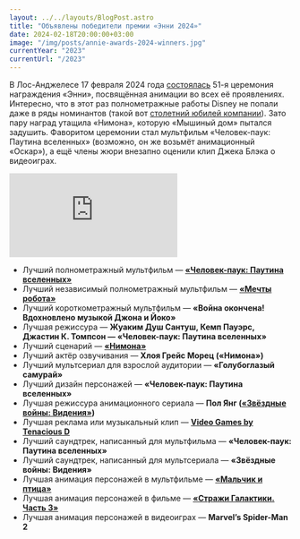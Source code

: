 ```yaml
---
layout: ../../layouts/BlogPost.astro
title: "Объявлены победители премии «Энни 2024»"
date: 2024-02-18T20:00:00+03:00
image: "/img/posts/annie-awards-2024-winners.jpg"
currentYear: "2023"
currentUrl: "/2023"
---
```


В Лос-Анджелесе 17 февраля 2024 года [состоялась](https://annieawards.org/winners) 51-я церемония награждения «Энни», посвящённая анимации во всех её проявлениях. Интересно, что в этот раз полнометражные работы Disney не попали даже в ряды номинантов (такой вот [столетний юбилей компании](https://media.2x2tv.ru/disney-100-let/)). Зато пару наград утащила «Нимона», которую «Мышиный дом» пытался задушить. Фаворитом церемонии стал мультфильм «Человек-паук: Паутина вселенных» (возможно, он же возьмёт анимационный «Оскар»), а ещё члены жюри внезапно оценили клип Джека Блэка о видеоиграх.

<iframe class="yt" src="https://www.youtube.com/embed/GNJtPFXUnm4" title="Tenacious D - Video Games (Official Video)" frameborder="0" allow="accelerometer; autoplay; clipboard-write; encrypted-media; gyroscope; picture-in-picture; web-share" allowfullscreen></iframe>

-   Лучший полнометражный мультфильм — **[«Человек-паук: Паутина вселенных»](https://media.2x2tv.ru/spider-man-across-the-spider-verse/)**
-   Лучший независимый полнометражный мультфильм — **[«Мечты робота»](https://media.2x2tv.ru/animaciya-bez-slov/)**
-   Лучший короткометражный мультфильм — **«Война окончена! Вдохновлено музыкой Джона и Йоко»**
-   Лучшая режиссура — **Жуаким Душ Сантуш, Кемп Пауэрс, Джастин К. Томпсон — «Человек-паук: Паутина вселенных»**
-   Лучший сценарий — **[«Нимона»](https://media.2x2tv.ru/nimona-animation-netflix/)**
-   Лучший актёр озвучивания — **Хлоя Грейс Морец («Нимона»)**
-   Лучший мультсериал для взрослой аудитории — **«Голубоглазый самурай»**
-   Лучший дизайн персонажей — **«Человек-паук: Паутина вселенных»**
-   Лучшая режиссура анимационного сериала — **Пол Янг ([«Звёздные войны: Видения»](https://media.2x2tv.ru/star-wars-visions-lore/))**
-   Лучшая реклама или музыкальный клип — **[Video Games by Tenacious D](https://media.2x2tv.ru/tenacious-d-video-games/)**
-   Лучший саундтрек, написанный для мультфильма — **«Человек-паук: Паутина вселенных»**
-   Лучший саундтрек, написанный для мультсериала — **«Звёздные войны: Видения»**
-   Лучшая анимация персонажей в мультфильме — **[«Мальчик и птица»](https://media.2x2tv.ru/hayao-miyazaki-the-boy-and-the-heron/)**
-   Лучшая анимация персонажей в фильме — **[«Стражи Галактики. Часть 3»](https://media.2x2tv.ru/guardians-of-the-galaxy-vol-3/)**
-   Лучшая анимация персонажей в видеоиграх — **Marvel’s Spider-Man 2**
